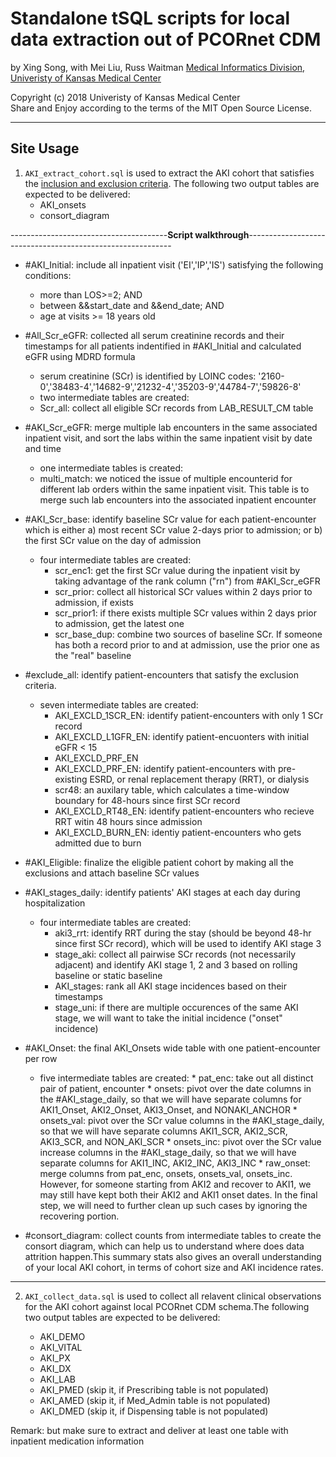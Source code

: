 Standalone tSQL scripts for local data extraction out of PCORnet CDM
====================================================================


by Xing Song, with Mei Liu, Russ Waitman
[Medical Informatics Division, Univeristy of Kansas Medical Center][MI]

[MI]: http://informatics.kumc.edu/

Copyright (c) 2018 Univeristy of Kansas Medical Center  
Share and Enjoy according to the terms of the MIT Open Source License.

***

## Site Usage 

1. `AKI_extract_cohort.sql` is used to extract the AKI cohort that satisfies the [inclusion and exclusion criteria]. The following two output tables are expected to be delivered:        
      * AKI_onsets
      * consort_diagram

[inclusion and exclusion criteria]: https://github.com/kumc-bmi/AKI_CDM/blob/master/report/AKI_CDM_EXT_VALID_p1_QA.Rmd


---------------------------------------**Script walkthrough**-----------------------------------------------------------


*  #AKI_Initial: include all inpatient visit ('EI','IP','IS') satisfying the following conditions: 
          
      * more than LOS>=2; AND 
      * between &&start_date and &&end_date; AND         
      * age at visits >= 18 years old
          

        
*  #All_Scr_eGFR: collected all serum creatinine records and their timestamps for all patients indentified in #AKI_Initial and calculated eGFR using MDRD formula
      
      * serum creatinine (SCr) is identified by LOINC codes: '2160-0','38483-4','14682-9','21232-4','35203-9','44784-7','59826-8'
      * two intermediate tables are created:       
      * Scr_all: collect all eligible SCr records from LAB_RESULT_CM table    
              
 
      
*  #AKI_Scr_eGFR: merge multiple lab encounters in the same associated inpatient visit, and sort the labs within the same inpatient visit by date and time 
          
      * one intermediate tables is created: 
      * multi_match: we noticed the issue of multiple encounterid for different lab orders within the same inpatient visit. This table is to merge such lab encounters into the associated inpatient encounter
             
  
              
*  #AKI_Scr_base: identify baseline SCr value for each patient-encounter which is either a) most recent SCr value 2-days prior to admission; or b) the first SCr value on the day of admission 
      * four intermediate tables are created: 
          * scr_enc1: get the first SCr value during the inpatient visit by taking advantage of the rank column ("rn") from #AKI_Scr_eGFR
          * scr_prior: collect all historical SCr values within 2 days prior to admission, if exists 
          * scr_prior1: if there exists multiple SCr values within 2 days prior to admission, get the latest one
          * scr_base_dup: combine two sources of baseline SCr. If someone has both a record prior to and at admission, use the prior one as the "real" baseline 

    

*  #exclude_all: identify patient-encounters that satisfy the exclusion criteria.
      * seven intermediate tables are created:
          * AKI_EXCLD_1SCR_EN: identify patient-encounters with only 1 SCr record
          * AKI_EXCLD_L1GFR_EN: identify patient-encuonters with initial eGFR < 15
          * AKI_EXCLD_PRF_EN
          * AKI_EXCLD_PRF_EN: identify patient-encounters with pre-existing ESRD, or renal replacement therapy (RRT), or dialysis
          * scr48: an auxilary table, which calculates a time-window boundary for 48-hours since first SCr record
          * AKI_EXCLD_RT48_EN: identify patient-encounters who recieve RRT witin 48 hours since admission
          * AKI_EXCLD_BURN_EN: identiy patient-encounters who gets admitted due to burn
        
        
*  #AKI_Eligible: finalize the eligible patient cohort by making all the exclusions and attach baseline SCr values
      
      
*  #AKI_stages_daily: identify patients' AKI stages at each day during hospitalization
      * four intermediate tables are created: 
          * aki3_rrt: identify RRT during the stay (should be beyond 48-hr since first SCr record), which will be used to identify AKI stage 3
          * stage_aki: collect all pairwise SCr records (not necessarily adjacent) and identify AKI stage 1, 2 and 3 based on rolling baseline or static baseline
          * AKI_stages: rank all AKI stage incidences based on their timestamps
          * stage_uni: if there are multiple occurences of the same AKI stage, we will want to take the initial incidence ("onset" incidence)
             
       
* #AKI_Onset: the final AKI_Onsets wide table with one patient-encounter per row
    * five intermediate tables are created:
          * pat_enc: take out all distinct pair of patient, encounter
          * onsets: pivot over the date columns in the #AKI_stage_daily, so that we will have separate columns for AKI1_Onset, AKI2_Onset, AKI3_Onset, and NONAKI_ANCHOR
          * onsets_val: pivot over the SCr value columns in the #AKI_stage_daily, so that we will have separate columns AKI1_SCR, AKI2_SCR, AKI3_SCR, and NON_AKI_SCR
          * onsets_inc: pivot over the SCr value increase columns in the #AKI_stage_daily, so that we will have separate columns for AKI1_INC, AKI2_INC, AKI3_INC
          * raw_onset: merge columns from pat_enc, onsets, onsets_val, onsets_inc. However, for someone starting from AKI2 and recover to AKI1, we may still have kept both their AKI2 and AKI1 onset dates. In the final step, we will need to further clean up such cases by ignoring the recovering portion.  
      

       
* #consort_diagram: collect counts from intermediate tables to create the consort diagram, which can help us to understand where does data attrition happen.This summary stats also gives an overall understanding of your local AKI cohort, in terms of cohort size and AKI incidence rates.


****************************************************************************

2. `AKI_collect_data.sql` is used to collect all relavent clinical observations for the AKI cohort against local PCORnet CDM schema.The following two output tables are expected to be delivered:           

      * AKI_DEMO
      * AKI_VITAL
      * AKI_PX
      * AKI_DX
      * AKI_LAB
      * AKI_PMED (skip it, if Prescribing table is not populated)
      * AKI_AMED (skip it, if Med_Admin table is not populated)
      * AKI_DMED (skip it, if Dispensing table is not populated)

Remark: but make sure to extract and deliver at least one table with inpatient medication information
